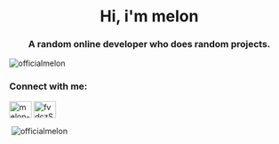 <h1 align="center">Hi, i'm melon</h1>
<h3 align="center">A random online developer who does random projects.</h3>

<p align="left"> <img src="https://komarev.com/ghpvc/?username=officialmelon&label=Profile%20views&color=0e75b6&style=flat" alt="officialmelon" /> </p>

<h3 align="left">Connect with me:</h3>
<p align="left">
<a href="https://www.youtube.com/c/melon-fruit" target="blank"><img align="center" src="https://raw.githubusercontent.com/rahuldkjain/github-profile-readme-generator/master/src/images/icons/Social/youtube.svg" alt="melon-fruit" height="30" width="40" /></a>
<a href="https://discord.gg/fvdczSpJ" target="blank"><img align="center" src="https://raw.githubusercontent.com/rahuldkjain/github-profile-readme-generator/master/src/images/icons/Social/discord.svg" alt="fvdczSpJ" height="30" width="40" /></a>
</p>

<p>&nbsp;<img align="center" src="https://github-readme-stats.vercel.app/api?username=officialmelon&show_icons=true&locale=en" alt="officialmelon" /></p>
